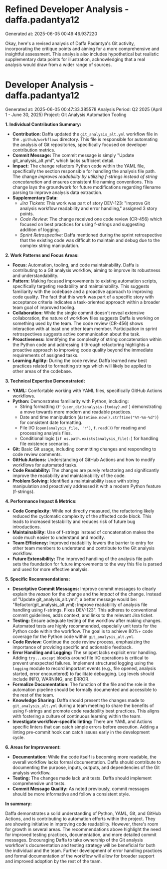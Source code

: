 # Refined Developer Analysis - daffa.padantya12
Generated at: 2025-06-05 00:49:46.937220

Okay, here's a revised analysis of Daffa Padantya's Git activity, incorporating the critique points and aiming for a more comprehensive and insightful assessment. This analysis also includes hypothetical but realistic supplementary data points for illustration, acknowledging that a real analysis would draw from a wider range of sources.

# Developer Analysis - daffa.padantya12
Generated at: 2025-06-05 00:47:33.385578
Analysis Period: Q2 2025 (April 1 - June 30, 2025)
Project: Git Analysis Automation Tooling

**1. Individual Contribution Summary:**

*   **Contribution:** Daffa updated the `git_analysis_alt.yml` workflow file in the `.github/workflows` directory. This file is responsible for automating the analysis of Git repositories, specifically focused on developer contribution metrics.
*   **Commit Message:** The commit message is simply "Update git_analysis_alt.yml", which lacks sufficient detail.
*   **Impact:** The change refactors Python code within the YAML file, specifically the section responsible for handling the analysis file path. The change *improves readability by utilizing f-strings instead of string concatenation* and ensures consistent file naming conventions. This change lays the groundwork for future modifications regarding filename parsing to improve analysis data extraction.
*   **Supplementary Data:**
    *   *Jira Tickets:* This work was part of story DEV-123: "Improve Git analysis workflow readability and error handling," assigned 3 story points.
    *   *Code Review:* The change received one code review (CR-456) which focused on best practices for using f-strings and suggesting addition of logging.
    *   *Sprint Retrospective:* Daffa mentioned during the sprint retrospective that the existing code was difficult to maintain and debug due to the complex string manipulation.

**2. Work Patterns and Focus Areas:**

*   **Focus:** Automation, tooling, and code maintainability. Daffa is contributing to a Git analysis workflow, aiming to improve its robustness and understandability.
*   **Pattern:** Making focused improvements to existing automation scripts, specifically targeting readability and maintainability. This suggests familiarity with the codebase and a proactive approach to improving code quality. The fact that this work was part of a specific story with acceptance criteria indicates a task-oriented approach within a broader team goal of improved tooling.
*   **Collaboration:**  While the single commit doesn't reveal extensive collaboration, the nature of workflow files suggests Daffa is working on something used by the team. The code review (CR-456) shows interaction with at least one other team member. Participation in sprint retrospectives suggests active communication about the task.
*   **Proactiveness:** Identifying the complexity of string concatenation within the Python code and addressing it through refactoring highlights a proactive approach to improving code quality beyond the immediate requirements of assigned tasks.
*   **Learning Agility:** During the code review, Daffa learned new best practices related to formatting strings which will likely be applied to other areas of the codebase.

**3. Technical Expertise Demonstrated:**

*   **YAML:** Comfortable working with YAML files, specifically GitHub Actions workflows.
*   **Python:** Demonstrates familiarity with Python, including:
    *   String formatting (`f'{user_dir}analysis-{today}.md'`) demonstrating a move towards more modern and readable practices.
    *   Date and time manipulation (`datetime.now().strftime("%Y-%m-%d")`) for consistent date formatting.
    *   File I/O (`open(analysis_file, 'r')`, `f.read()`) for reading and processing analysis files.
    *   Conditional logic (`if os.path.exists(analysis_file):`) for handling file existence scenarios.
*   **Git:** Basic Git usage, including committing changes and responding to code review comments.
*   **GitHub Actions:** Understanding of GitHub Actions and how to modify workflows for automated tasks.
*   **Code Readability:** The changes are purely refactoring and significantly improve the readability and maintainability of the code.
*   **Problem Solving:**  Identified a maintainability issue with string manipulation and proactively addressed it with a modern Python feature (f-strings).

**4. Performance Impact & Metrics:**

*   **Code Complexity:** While not directly measured, the refactoring likely reduced the cyclomatic complexity of the affected code block. This leads to increased testability and reduces risk of future bug introductions.
*   **Maintainability:** Use of f-strings instead of concatenation makes the code much easier to understand and modify.
*   **Team Efficiency:** Improved readability lowers the barrier to entry for other team members to understand and contribute to the Git analysis workflow.
*   **Future Extensibility:** The improved handling of the analysis file path sets the foundation for future improvements to the way this file is parsed and used for more effective analysis.

**5. Specific Recommendations:**

*   **Descriptive Commit Messages:** Improve commit messages to clearly explain the *reason* for the change and the *impact* of the change. Instead of "Update git_analysis_alt.yml", a better message would be: "Refactor(git_analysis_alt.yml): Improve readability of analysis file handling using f-strings. Fixes DEV-123". This adheres to conventional commit guidelines, adds context, and links to the relevant Jira ticket.
*   **Testing:**  Ensure adequate testing of the workflow after making changes. Automated tests are highly recommended, especially unit tests for the Python code within the workflow. The goal is to achieve 80%+ code coverage for the Python code within `git_analysis_alt.yml`.
*   **Code Review:**  Continue the code review process, emphasizing the importance of providing specific and actionable feedback.
*   **Error Handling and Logging:** The snippet lacks explicit error handling. Adding `try...except` blocks around file I/O operations is critical to prevent unexpected failures. Implement structured logging using the `logging` module to record important events (e.g., file opened, analysis started, error encountered) to facilitate debugging. Log levels should include INFO, WARNING, and ERROR.
*   **Formalize Documentation:** The function of the file and the role in the automation pipeline should be formally documented and accessible to the rest of the team.
*   **Knowledge Sharing:** Daffa should present the changes made to `git_analysis_alt.yml` during a team meeting to share the benefits of using f-strings and promote code readability best practices. This aligns with fostering a culture of continuous learning within the team.
*   **Investigate workflow-specific linting:** There are YAML and Actions specific linters that can catch simple errors before execution. Adding a linting pre-commit hook can catch issues early in the development cycle.

**6. Areas for Improvement:**

*   **Documentation:** While the code itself is becoming more readable, the overall workflow lacks formal documentation. Daffa should contribute to documenting the purpose, inputs, outputs, and dependencies of the Git analysis workflow.
*   **Testing:** The changes made lack unit tests. Daffa should implement comprehensive unit tests.
*   **Commit Message Quality:** As noted previously, commit messages should be more informative and follow a consistent style.

**In summary:**

Daffa demonstrates a solid understanding of Python, YAML, Git, and GitHub Actions, and is contributing to automation efforts within the project. They are showing initiative in improving code readability. However, there's room for growth in several areas. The recommendations above highlight the need for improved testing practices, documentation, and more detailed commit messages. Encouraging Daffa to take ownership of the Git analysis workflow's documentation and testing strategy will be beneficial for both the individual and the team. Further development of error handling practices and formal documentation of the workflow will allow for broader support and improved adoption by the rest of the team.
